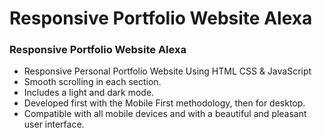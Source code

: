 # Responsive Portfolio Website Alexa
### Responsive Portfolio Website Alexa

- Responsive Personal Portfolio Website Using HTML CSS & JavaScript
- Smooth scrolling in each section.
- Includes a light and dark mode.
- Developed first with the Mobile   First methodology, then for desktop.
- Compatible with all mobile devices and with a beautiful and pleasant user interface.

 
 
